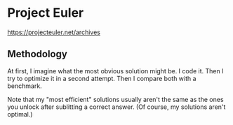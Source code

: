 # Project Euler

<https://projecteuler.net/archives>

## Methodology

At first, I imagine what the most obvious solution might be. I code it. Then I try to optimize it in a second attempt. Then I compare both with a benchmark.

Note that my "most efficient" solutions usually aren't the same as the ones you unlock after sublitting a correct answer. (Of course, my solutions aren't optimal.)
